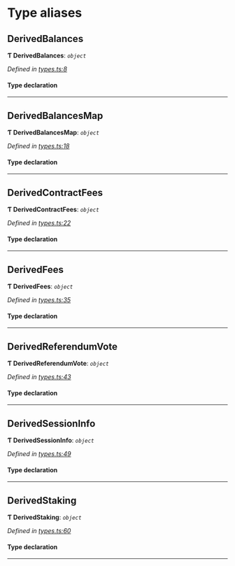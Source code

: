 

# Type aliases

<a id="derivedbalances"></a>

##  DerivedBalances

**Ƭ DerivedBalances**: *`object`*

*Defined in [types.ts:8](https://github.com/polkadot-js/api/blob/1e8e0b2/packages/api-derive/src/types.ts#L8)*

#### Type declaration

___
<a id="derivedbalancesmap"></a>

##  DerivedBalancesMap

**Ƭ DerivedBalancesMap**: *`object`*

*Defined in [types.ts:18](https://github.com/polkadot-js/api/blob/1e8e0b2/packages/api-derive/src/types.ts#L18)*

#### Type declaration

[index: `string`]: [DerivedBalances](_types_.md#derivedbalances)

___
<a id="derivedcontractfees"></a>

##  DerivedContractFees

**Ƭ DerivedContractFees**: *`object`*

*Defined in [types.ts:22](https://github.com/polkadot-js/api/blob/1e8e0b2/packages/api-derive/src/types.ts#L22)*

#### Type declaration

___
<a id="derivedfees"></a>

##  DerivedFees

**Ƭ DerivedFees**: *`object`*

*Defined in [types.ts:35](https://github.com/polkadot-js/api/blob/1e8e0b2/packages/api-derive/src/types.ts#L35)*

#### Type declaration

___
<a id="derivedreferendumvote"></a>

##  DerivedReferendumVote

**Ƭ DerivedReferendumVote**: *`object`*

*Defined in [types.ts:43](https://github.com/polkadot-js/api/blob/1e8e0b2/packages/api-derive/src/types.ts#L43)*

#### Type declaration

___
<a id="derivedsessioninfo"></a>

##  DerivedSessionInfo

**Ƭ DerivedSessionInfo**: *`object`*

*Defined in [types.ts:49](https://github.com/polkadot-js/api/blob/1e8e0b2/packages/api-derive/src/types.ts#L49)*

#### Type declaration

___
<a id="derivedstaking"></a>

##  DerivedStaking

**Ƭ DerivedStaking**: *`object`*

*Defined in [types.ts:60](https://github.com/polkadot-js/api/blob/1e8e0b2/packages/api-derive/src/types.ts#L60)*

#### Type declaration

___

